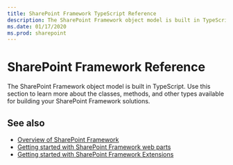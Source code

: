 ```yaml
---
title: SharePoint Framework TypeScript Reference
description: The SharePoint Framework object model is built in TypeScript. 
ms.date: 01/17/2020
ms.prod: sharepoint
---
```


# SharePoint Framework Reference

The SharePoint Framework object model is built in TypeScript. Use this section to learn more about the classes, methods, and other types available for building your SharePoint Framework solutions.

## See also

- [Overview of SharePoint Framework](https://docs.microsoft.com/en-us/sharepoint/dev/spfx/sharepoint-framework-overview)
- [Getting started with SharePoint Framework web parts](https://docs.microsoft.com/en-us/sharepoint/dev/spfx/web-parts/get-started/build-a-hello-world-web-part)
- [Getting started with SharePoint Framework Extensions](https://docs.microsoft.com/en-us/sharepoint/dev/spfx/extensions/get-started/build-a-hello-world-extension)